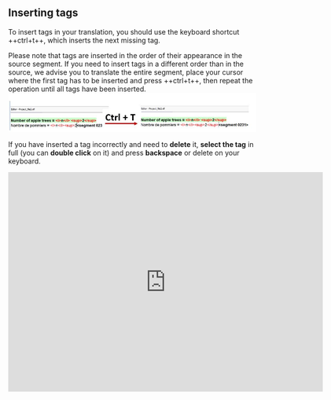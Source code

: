## Inserting tags

To insert tags in your translation, you should use the keyboard shortcut ++ctrl+t++, which inserts the next missing tag.

Please note that tags are inserted in the order of their appearance in the source segment. If you need to insert tags in a different order than in the source, we advise you to translate the entire segment, place your cursor where the first tag has to be inserted and press ++ctrl+t++, then repeat the operation until all tags have been inserted.
	![](../_assets/img/11_tag_order.jpg)

If you have inserted a tag incorrectly and need to **delete** it, **select the tag** in full (you can **double click** on it) and press **backspace** or delete on your keyboard.

<iframe title="vimeo-player" src="https://player.vimeo.com/video/780443426?h=f715fb64e6" width="640" height="447" frameborder="0" allowfullscreen></iframe>